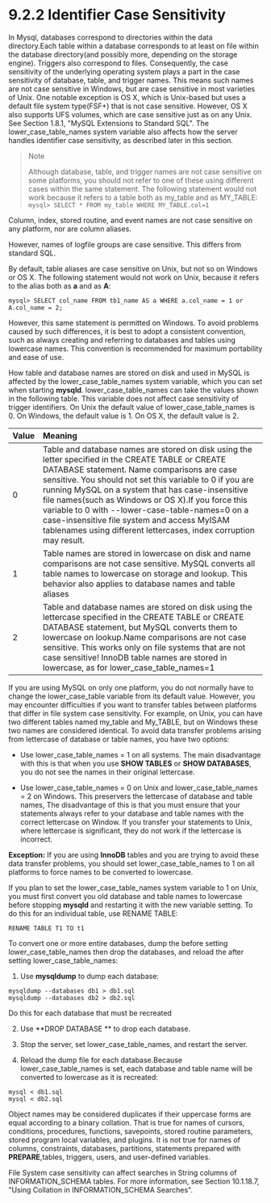 # 9.2.2 Identifier Case Sensitivity

In Mysql, databases correspond to directories within the data directory.Each table within a database corresponds to at least on file within the database directory\(and possibly more, depending on the storage engine\). Triggers also correspond to files. Consequently, the case sensitivity of the underlying operating system plays a part in the case sensitivity of database,  table, and trigger names. This means such names are not case sensitive in Windows, but are case sensitive in most varieties of Unix. One notable exception is OS X, which is Unix-based but uses a default file system type\(FSF+\) that is not case sensitive. However, OS X also supports UFS volumes, which are case sensitive just as on any Unix. See Section 1.8.1, "MySQL Extensions to Standard SQL". The lower\_case\_table\_names system variable also affects how the server handles identifier case sensitivity, as described later in this section.

> Note
>
> Although database, table, and trigger names are not case sensitive on some platforms, you should not refer to one of these using different cases within the same statement. The following statement would not work because it refers to a table both as my\_table and as MY\_TABLE:  
> `mysql> SELECT * FROM my_table WHERE MY_TABLE.col=1`

Column, index, stored routine, and event names are not case sensitive on any platform, nor are column aliases.

However, names of logfile groups are case sensitive. This differs from standard SQL.

By default, table aliases are case sensitive on Unix, but not so on Windows or OS X. The following statement would not work on Unix, because it refers to the alias both as **a** and as **A**:

```
mysql> SELECT col_name FROM tb1_name AS a WHERE a.col_name = 1 or A.col_name = 2;
```

However, this same statement is permitted on Windows. To avoid problems caused by such differences, it is best to adopt a consistent convention, such as always creating and referring to databases and tables using lowercase names. This convention is recommended for maximum portability and ease of use.

How table and database names are stored on disk and used in MySQL is affected by the lower\_case\_table\_names system variable, which you can set when starting **mysqld**. lower\_case\_table\_names can take the values shown in the following table. This variable does not affect case sensitivity of trigger identifiers. On Unix the default value of lower\_case\_table\_names is 0. On Windows, the default value is 1. On OS X, the default value is 2.

| Value | Meaning |
| :--- | :--- |
| 0 | Table and database names are stored on disk using the letter specified in the CREATE TABLE or CREATE DATABASE statement. Name comparisons are case sensitive. You should not set this variable to 0 if you are running MySQL on a system that has case-insensitive file names\(such as Windows or OS X\).If you force this variable to 0 with --lower-case-table-names=0 on a case-insensitive file system and access MyISAM tablenames using different lettercases, index corruption may result. |
| 1 | Table names are stored in lowercase on disk and name comparisons are not case sensitive. MySQL converts all table names to lowercase on storage and lookup. This behavior also applies to database names and table aliases |
| 2 | Table and database names are stored on disk using the lettercase specified in the CREATE TABLE or CREATE DATABASE statement, but MySQL converts them to lowercase on lookup.Name comparisons are not case sensitive. This works only on file systems that are not case sensitive! InnoDB table names are stored in lowercase, as for lower\_case\_table\_names=1 |

If you are using MySQL on only one platform, you do not normally have to change the lower\_case\_table variable from its default value. However, you may encounter difficulties if you want to transfer tables between platforms that differ in file system case sensitivity. For example, on Unix, you can have two different tables named my\_table and My\_TABLE, but on Windows these two names are considered identical. To avoid data transfer problems arising from lettercase of database or table names, you have two options:

* Use lower\_case\_table\_names = 1 on all systems. The main disadvantage with this is that when you use **SHOW TABLES** or **SHOW DATABASES**, you do not see the names in their original lettercase.

* Use lower\_case\_table\_names = 0 on Unix and lower\_case\_table\_names = 2 on Windows. This preservers the lettercase of database and table names, The disadvantage  of this is that you must ensure that your statements always refer to your database and table names  with the correct lettercase on Window. If you transfer your statements to Unix, where lettercase is significant, they do not work if the lettercase is incorrect.

**Exception:** If you are using **InnoDB** tables and you are trying to avoid these data transfer problems, you should set lower\_case\_table\_names to 1 on all platforms to force names to be converted to lowercase.

If you plan to set the lower\_case\_table\_names system variable to 1 on Unix, you must first convert you old database and table names to lowercase before stopping **mysqld** and restarting it with the new variable setting. To do this for an individual table, use RENAME TABLE:

```
RENAME TABLE T1 TO t1
```

To convert one or more entire databases, dump the before setting lower\_case\_table\_names then drop the databases, and reload the after setting lower\_case\_table\_names:

1. Use **mysqldump** to dump each database:


```
mysqldump --databases db1 > db1.sql
mysqldump --databases db2 > db2.sql
```
Do this for each database that must be recreated

2. Use **DROP DATABASE ** to drop each database.

3. Stop the server, set lower\_case\_table\_names, and restart the server.

4. Reload the dump file for each database.Because lower\_case\_table\_names is set, each database and table name will be converted to lowercase as it is recreated:


```
mysql < db1.sql
mysql < db2.sql
```

Object names may be considered duplicates if their uppercase forms are equal according to a binary collation. That is true for names of cursors, conditions, procedures, functions, savepoints, stored routine parameters, stored program local variables, and plugins. It is not true for names of columns, constraints, databases, partitions, statements prepared with **PREPARE**,tables, triggers, users, and user-defined variables.

File System case sensitivity can affect searches in String columns of INFORMATION\_SCHEMA tables. For more information, see Section 10.1.18.7, "Using Collation in INFORMATION_SCHEMA Searches".



